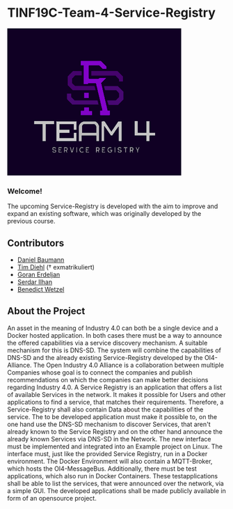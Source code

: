 # TINF19C-Team-4-Service-Registry

![Logo](Assets/Pictures/Logo.png)

### Welcome!

The upcoming Service-Registry is developed with the aim to improve and expand an existing software, which was originally developed by the previous course. 

## Contributors
- [Daniel Baumann](https://github.com/DanielErich)
- [Tim Diehl](https://github.com/timthom5) († exmatrikuliert)
- [Goran Erdeljan](https://github.com/GoranErdeljan)
- [Serdar Ilhan](https://github.com/serdarilhan)
- [Benedict Wetzel](https://github.com/wetzelbe) 

## About the Project

An asset in the meaning of Industry 4.0 can both be a single device and a Docker hosted application. In both cases there must be a way to announce the offered capabilities via a service discovery mechanism. A suitable mechanism for this is DNS-SD.
The system will combine the capabilities of DNS-SD and the already existing Service-Registry
developed by the OI4-Alliance. The Open Industry 4.0 Alliance is a collaboration between
multiple Companies whose goal is to connect the companies and publish recommendations
on which the companies can make better decisions regarding Industry 4.0.
A Service Registry is an application that offers a list of available Services in the network. It
makes it possible for Users and other applications to find a service, that matches their
requirements. Therefore, a Service-Registry shall also contain Data about the capabilities of the service.
The to be developed application must make it possible to, on the one hand use the DNS-SD
mechanism to discover Services, that aren't already known to the Service Registry and on the
other hand announce the already known Services via DNS-SD in the Network.
The new interface must be implemented and integrated into an Example project on Linux. 
The interface must, just like the provided Service Registry, run in a Docker environment. 
The Docker Environment will also contain a MQTT-Broker, which hosts the OI4-MessageBus.
Additionally, there must be test applications, which also run in Docker Containers. These testapplications shall be able to list the services, that were announced over the network, via a simple GUI. The developed applications shall be made publicly available in form of an opensource project.
